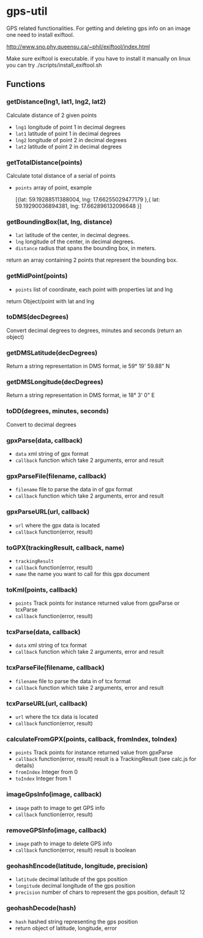 gps-util
========

GPS related functionalities. For getting and deleting gps info on an image one need to install exiftool.

http://www.sno.phy.queensu.ca/~phil/exiftool/index.html

Make sure exiftool is executable. if you have to install it manually on linux you can try ./scripts/install_exiftool.sh

## Functions

### getDistance(lng1, lat1, lng2, lat2)

Calculate distance of 2 given points

* `lng1` longitude of point 1 in decimal degrees
* `lat1` latitude of point 1 in decimal degrees
* `lng2` longitude of point 2 in decimal degrees
* `lat2` latitude of point 2 in decimal degrees

### getTotalDistance(points)

Calculate total distance of a serial of points

* `points` array of point, example

	[{lat: 59.19288511388004,
	lng: 17.66255029477179
	},{
	lat: 59.19290036894381,
	lng: 17.662896132096648
	}]

### getBoundingBox(lat, lng, distance)
* `lat` latitude of the center, in decimal degrees.
* `lng` longitude of the center, in decimal degrees.
* `distance` radius that spans the bounding box, in meters.

return an array containing 2 points that represent the bounding box.

### getMidPoint(points)
* `points` list of coordinate, each point with properties lat and lng

return Object/point with lat and lng

### toDMS(decDegrees)
Convert decimal degrees to degrees, minutes and seconds (return an object)

### getDMSLatitude(decDegrees)
Return a string representation in DMS format, ie 59° 19' 59.88" N

### getDMSLongitude(decDegrees)
Return a string representation in DMS format, ie 18° 3' 0" E

### toDD(degrees, minutes, seconds)
Convert to decimal degrees

### gpxParse(data, callback)
* `data` xml string of gpx format
* `callback` function which take 2 arguments, error and result

### gpxParseFile(filename, callback)
* `filename` file to parse the data in of gpx format
* `callback` function which take 2 arguments, error and result

### gpxParseURL(url, callback)
* `url` where the gpx data is located
* `callback` function(error, result)

### toGPX(trackingResult, callback, name)
* `trackingResult`
* `callback` function(error, result)
* `name` the name you want to call for this gpx document

### toKml(points, callback)
* `points` Track points for instance returned value from gpxParse or tcxParse
* `callback` function(error, result)

### tcxParse(data, callback)
* `data` xml string of tcx format
* `callback` function which take 2 arguments, error and result

### tcxParseFile(filename, callback)
* `filename` file to parse the data in of tcx format
* `callback` function which take 2 arguments, error and result

### tcxParseURL(url, callback)
* `url` where the tcx data is located
* `callback` function(error, result)

### calculateFromGPX(points, callback, fromIndex, toIndex)
* `points` Track points for instance returned value from gpxParse
* `callback` function(error, result) result is a TrackingResult (see calc.js for details)
* `fromIndex` Integer from 0
* `toIndex` Integer from 1

### imageGpsInfo(image, callback)
* `image` path to image to get GPS info
* `callback` function(error, result)

### removeGPSInfo(image, callback)
* `image` path to image to delete GPS info
* `callback` function(error, result) result is boolean

### geohashEncode(latitude, longitude, precision)
* `latitude` decimal latitude of the gps position
* `longitude` decimal longitude of the gps position 
* `precision` number of chars to represent the gps position, default 12

### geohashDecode(hash)
* `hash` hashed string representing the gps position
* return object of latitude, longitude, error

